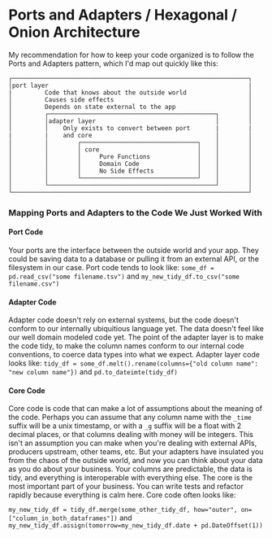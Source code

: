 # Ports and Adapters / Hexagonal / Onion Architecture 

My recommendation for how to keep your code organized is to follow the Ports and Adapters pattern, which I'd map out quickly like this:

```
┌─────────────────────────────────────────────────────────────────┐
│port layer                                                       |
|         Code that knows about the outside world                 │
│         Causes side effects                                     │
│         Depends on state external to the app                    │
│         ┌──────────────────────────────────────────────┐        │
│         │adapter layer                                 │        │
│         │    Only exists to convert between port       |        |
|         |    and core                                  │        │
│         │        ┌────────────────────────────────┐    │        │
│         │        │ core                           │    │        │
│         │        │     Pure Functions             │    │        │
│         │        │     Domain Code                │    │        │
│         │        │     No Side Effects            │    │        │
│         │        └────────────────────────────────┘    │        │
│         └──────────────────────────────────────────────┘        │
└─────────────────────────────────────────────────────────────────┘
```

### Mapping Ports and Adapters to the Code We Just Worked With
#### Port Code
Your ports are the interface between the outside world and your app. They could be saving data to a database or pulling it from an external API, or the filesystem in our case. Port code tends to look like:
`some_df = pd.read_csv("some filename.tsv")`
and
`my_new_tidy_df.to_csv("some filename.csv")`
#### Adapter Code
Adapter code doesn't rely on external systems, but the code doesn't conform to our internally ubiquitious language yet. The data doesn't feel like our well domain modeled code yet. The point of the adapter layer is to make the code tidy, to make the column names conform to our internal code conventions, to coerce data types into what we expect. Adapter layer code looks like:
`tidy_df = some_df.melt().rename(columns={"old column name": "new column name"})`
and
`pd.to_dateimte(tidy_df)`
#### Core Code
Core code is code that can make a lot of assumptions about the meaning of the code. Perhaps you can assume that any column name with the `_time` suffix will be a unix timestamp, or with a `_g` suffix will be a float with 2 decimal places, or that columns dealing with money will be integers. This isn't an assumption you can make when you're dealing with external APIs, producers upstream, other teams, etc. But your adapters have insulated you from the chaos of the outside world, and now you can think about your data as you do about your business. Your columns are predictable, the data is tidy, and everything is interoperable with everything else. The core is the most important part of your business. You can write tests and refactor rapidly because everything is calm here. Core code often looks like:

`my_new_tidy_df = tidy_df.merge(some_other_tidy_df, how="outer", on=["column_in_both_dataframes"])`
and
`my_new_tidy_df.assign(tomorrow=my_new_tidy_df.date + pd.DateOffset(1))`
